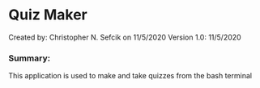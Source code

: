 # Quiz Maker

Created by: Christopher N. Sefcik on 11/5/2020
Version 1.0: 11/5/2020

### Summary:
This application is used to make and take quizzes from the bash terminal
